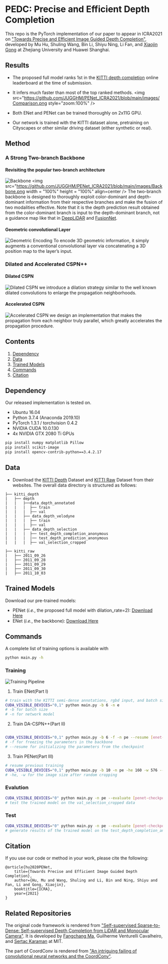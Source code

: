 # PEDC: Precise and Efficient Depth Completion
This repo is the PyTorch implementation of our paper to appear in ICRA2021 on ["Towards Precise and Efficient Image Guided Depth Completion"](https://arxiv.org/pdf/.pdf), developed by
Mu Hu, Shuling Wang, Bin Li, Shiyu Ning, Li Fan, and [Xiaojin Gong](https://person.zju.edu.cn/en/gongxj) at Zhejiang University and Huawei Shanghai.

## Results
+ The proposed full model ranks 1st in the [KITTI depth completion](http://www.cvlibs.net/datasets/kitti/eval_depth.php?benchmark=depth_completion) online leaderboard at the time of submission.
+ It infers much faster than most of the top ranked methods.
<img src="https://github.com/JUGGHM/PENet_ICRA2021/blob/main/images/Comparison.png style="zoom:100%" />

+ Both ENet and PENet can be trained thoroughly on 2x11G GPU.
+ Our network is trained with the KITTI dataset alone, pretraining on Cityscapes or other similar driving dataset (either synthetic or real).

## Method
### A Strong Two-branch Backbone
#### Revisiting the popular two-branch architecture
![Backbone](https://github.com/JUGGHM/PENet_ICRA2021/blob/main/images/Backbone.png "Backbone")
<img src="https://github.com/JUGGHM/PENet_ICRA2021/blob/main/images/Backbone.png width = "100%" height = "100%" align=center />
The two-branch backbone is designed to thoroughly exploit color-dominant and depth-dominant information from
their respective branches and make the fusion of two modalities effective. Note that it is the depth prediction result
obtained from the color-dominant branch is input to the depth-dominant branch, not a guidance map like that in [DeepLiDAR](https://github.com/JiaxiongQ/DeepLiDAR) and [FusionNet](https://github.com/wvangansbeke/Sparse-Depth-Completion).
#### Geometric convolutional Layer
![Geometric Encoding](https://github.com/JUGGHM/PENet_ICRA2021/blob/main/images/Geometric_Encoding.png "Geometric Encoding")
To encode 3D geometric information, it simply augments a conventional convolutional layer via concatenating a 3D position map to the layer’s input.

### Dilated and Accelerated CSPN++
#### Dilated CSPN
![Dilated CSPN](https://github.com/JUGGHM/PEDC_ICRA2021/blob/main/images/Dilated_CSPN.png "Dilated CSPN")
we introduce a dilation strategy similar to the well known dilated convolutions to enlarge the propagation neighborhoods.
#### Accelerated CSPN
![Accelerated CSPN](https://github.com/JUGGHM/PEDC_ICRA2021/blob/main/images/Accelerated_CSPN.png "Accelerated CSPN")
we design an implementation that makes the propagation from each neighbor truly parallel, which greatly accelerates the propagation procedure.


## Contents
1. [Dependency](#dependency)
0. [Data](#data)
0. [Trained Models](#trained-models)
0. [Commands](#commands)
0. [Citation](#citation)


## Dependency
Our released implementation is tested on.
+ Ubuntu 16.04
+ Python 3.7.4 (Anaconda 2019.10)
+ PyTorch 1.3.1 / torchvision 0.4.2
+ NVIDIA CUDA 10.0.130
+ 4x NVIDIA GTX 2080 Ti GPUs

```bash
pip install numpy matplotlib Pillow
pip install scikit-image
pip install opencv-contrib-python==3.4.2.17
```

## Data
- Download the [KITTI Depth](http://www.cvlibs.net/datasets/kitti/eval_depth.php?benchmark=depth_completion) Dataset and [KITTI Raw](http://www.cvlibs.net/datasets/kitti/raw_data.php) Dataset from their websites.
The overall data directory is structured as follows:
```
├── kitti_depth
|   ├── depth
|   |   ├──data_depth_annotated
|   |   |  ├── train
|   |   |  ├── val
|   |   ├── data_depth_velodyne
|   |   |  ├── train
|   |   |  ├── val
|   |   ├── data_depth_selection
|   |   |  ├── test_depth_completion_anonymous
|   |   |  |── test_depth_prediction_anonymous
|   |   |  ├── val_selection_cropped
```

```
├── kitti_raw
|   ├── 2011_09_26
|   ├── 2011_09_28
|   ├── 2011_09_29
|   ├── 2011_09_30
|   ├── 2011_10_03
```

## Trained Models
Download our pre-trained models:
- PENet (*i.e.*, the proposed full model with dilation_rate=2): [Download Here](https://drive.google.com/file/d/1TRVmduAnrqDagEGKqbpYcKCT307HVQp1/view?usp=sharing)
- ENet (*i.e.*, the backbone): [Download Here](https://drive.google.com/file/d/1RDdKlKJcas-G5OA49x8OoqcUDiYYZgeM/view?usp=sharing)

## Commands
A complete list of training options is available with
```bash
python main.py -h
```
### Training
![Training Pipeline](https://github.com/JUGGHM/PENet_ICRA2021/blob/main/images/Training.png "Training")

1. Train ENet(Part Ⅰ)
```bash
# train with the KITTI semi-dense annotations, rgbd input, and batch size 1
CUDA_VISIBLE_DEVICES="0,1" python main.py -b 6 -n e
# -b for batch size
# -n for network model
```

2. Train DA-CSPN++(Part Ⅱ)
```bash

CUDA_VISIBLE_DEVICES="0,1" python main.py -b 6 -f -n pe --resume [enet-checkpoint-path]
# -f for freezing the parameters in the backbone
# --resume for initializing the parameters from the checkpoint
```

3. Train PENet(Part Ⅲ)
```bash
# resume previous training
CUDA_VISIBLE_DEVICES="0,1" python main.py -b 10 -n pe -he 160 -w 576 --resume [penet-checkpoint-path]
# -he, -w for the image size after random cropping
```

### Evalution
```bash
CUDA_VISIBLE_DEVICES="0" python main.py -n pe --evaluate [penet-checkpoint-path]
# test the trained model on the val_selection_cropped data
```

### Test
```bash
CUDA_VISIBLE_DEVICES="0" python main.py -n pe --evaluate [penet-checkpoint-path] --test
# generate results of the trained model on the test_depth_completion_anonymous data
```

## Citation
If you use our code or method in your work, please cite the following:

	@article{hu2020PENet,
		title={Towards Precise and Efficient Image Guided Depth Completion},
		author={Hu, Mu and Wang, Shuling and Li, Bin and Ning, Shiyu and Fan, Li and Gong, Xiaojin},
		booktitle={ICRA},
		year={2021}
	}

## Related Repositories
The original code framework is rendered from ["Self-supervised Sparse-to-Dense:  Self-supervised Depth Completion from LiDAR and Monocular Camera"](https://github.com/fangchangma/self-supervised-depth-completion). It is developed by [Fangchang Ma](http://www.mit.edu/~fcma/), Guilherme Venturelli Cavalheiro, and [Sertac Karaman](http://karaman.mit.edu/) at MIT.

The part of CoordConv is rendered from ["An intriguing failing of convolutional neural networks and the CoordConv"](https://github.com/mkocabas/CoordConv-pytorch).

